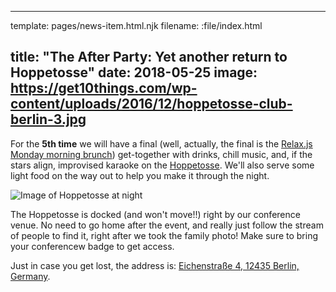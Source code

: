 ----
template: pages/news-item.html.njk
filename: :file/index.html

title: "The After Party: Yet another return to Hoppetosse"
date: 2018-05-25
image: https://get10things.com/wp-content/uploads/2016/12/hoppetosse-club-berlin-3.jpg
----

For the **5th time** we will have a final (well, actually, the final is the [Relax.js Monday morning brunch](/news/relax-js-monday-brunch/)) get-together with drinks, chill music, and, if the stars align, improvised karaoke on the [Hoppetosse](https://hoppetosse.berlin/). We'll also serve some light food on the way out to help you make it through the night.

![Image of Hoppetosse at night](https://get10things.com/wp-content/uploads/2016/12/hoppetosse-club-berlin-3.jpg)

The Hoppetosse is docked (and won't move!!) right by our conference venue. No need to go home after the event, and really just follow the stream of people to find it, right after we took the family photo! Make sure to bring your conferencew badge to get access.

Just in case you get lost, the address is: [Eichenstraße 4, 12435 Berlin, Germany](https://goo.gl/maps/FJdQXm86ecu).